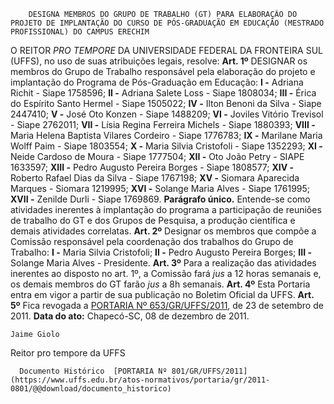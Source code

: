         DESIGNA MEMBROS DO GRUPO DE TRABALHO (GT) PARA ELABORAÇÃO DO PROJETO DE IMPLANTAÇÃO DO CURSO DE PÓS-GRADUAÇÃO EM EDUCAÇÃO (MESTRADO PROFISSIONAL) DO CAMPUS ERECHIM  

 O REITOR *PRO TEMPORE*  DA UNIVERSIDADE FEDERAL DA FRONTEIRA SUL (UFFS), no uso de suas atribuições legais, resolve:   **Art. 1º**  DESIGNAR os membros do Grupo de Trabalho responsável pela elaboração do projeto e implantação do Programa de Pós-Graduação em Educação: **I -**  Adriana Richit - Siape 1758596; **II -**  Adriana Salete Loss - Siape 1808034; **III -**  Érica do Espírito Santo Hermel - Siape 1505022; **IV -**  Ilton Benoni da Silva - Siape 2447410; **V -**  José Oto Konzen - Siape 1488209; **VI -**  Joviles Vitório Trevisol - Siape 2762011; **VII -**  Lísia Regina Ferreira Michels - Siape 1880393; **VIII -**  Maria Helena Baptista Vilares Cordeiro - Siape 1776783; **IX -**  Marilane Maria Wolff Paim - Siape 1803554; **X -**  Maria Silvia Cristofoli - Siape 1352293; **XI -**  Neide Cardoso de Moura - Siape 1777504; **XII -**  Oto João Petry - SIAPE 1633597; **XIII -**  Pedro Augusto Pereira Borges - Siape 1808577; **XIV -**  Roberto Rafael Dias da Silva - Siape 1767198; **XV -**  Siomara Aparecida Marques - Siomara 1219995; **XVI -**  Solange Maria Alves - Siape 1761995; **XVII -**  Zenilde Durli - Siape 1769869. **Parágrafo único.**  Entende-se como atividades inerentes à implantação do programa a participação de reuniões de trabalho do GT e dos Grupos de Pesquisa, a produção científica e demais atividades correlatas.   **Art. 2º**  Designar os membros que compõe a Comissão responsável pela coordenação dos trabalhos do Grupo de Trabalho: **I -**  Maria Silvia Cristofoli; **II -**  Pedro Augusto Pereira Borges; **III -**  Solange Maria Alves - Presidente.   **Art. 3º**  Para a realização das atividades inerentes ao disposto no art. 1º, a Comissão fará *jus*  a 12 horas semanais e, os demais membros do GT farão *jus*  a 8h semanais.   **Art. 4º**  Esta Portaria entra em vigor a partir de sua publicação no Boletim Oficial da UFFS.   **Art. 5º**  Fica revogada a [PORTARIA Nº 653/GR/UFFS/2011](https://www.uffs.edu.br/atos-normativos/portaria/gr/2011-0653), de 23 de setembro de 2011.        **Data do ato:** Chapecó-SC, 08 de dezembro de 2011.   
 

    Jaime Giolo   
 Reitor pro tempore da UFFS 

      Documento Histórico  [PORTARIA Nº 801/GR/UFFS/2011](https://www.uffs.edu.br/atos-normativos/portaria/gr/2011-0801/@@download/documento_historico)     
      
